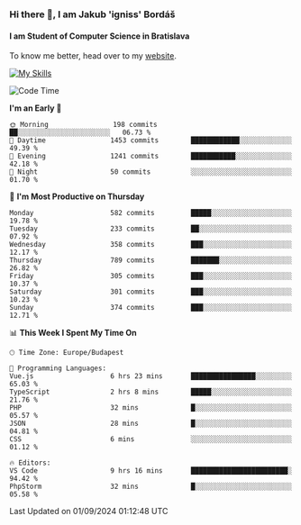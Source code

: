 ### Hi there 👋, I am Jakub 'igniss' Bordáš

#### I am Student of Computer Science in Bratislava
To know me better, head over to my [website](https://bordas.sk).

[![My Skills](https://skillicons.dev/icons?i=js,html,css,figma,svelte,java,kotlin,python,postgresql,typescript,nest,nodejs)](https://bordas.sk)


<!--START_SECTION:waka-->
![Code Time](http://img.shields.io/badge/Code%20Time-1%2C507%20hrs%207%20mins-blue)

**I'm an Early 🐤** 

```text
🌞 Morning                198 commits         ██░░░░░░░░░░░░░░░░░░░░░░░   06.73 % 
🌆 Daytime                1453 commits        ████████████░░░░░░░░░░░░░   49.39 % 
🌃 Evening                1241 commits        ███████████░░░░░░░░░░░░░░   42.18 % 
🌙 Night                  50 commits          ░░░░░░░░░░░░░░░░░░░░░░░░░   01.70 % 
```
📅 **I'm Most Productive on Thursday** 

```text
Monday                   582 commits         █████░░░░░░░░░░░░░░░░░░░░   19.78 % 
Tuesday                  233 commits         ██░░░░░░░░░░░░░░░░░░░░░░░   07.92 % 
Wednesday                358 commits         ███░░░░░░░░░░░░░░░░░░░░░░   12.17 % 
Thursday                 789 commits         ███████░░░░░░░░░░░░░░░░░░   26.82 % 
Friday                   305 commits         ███░░░░░░░░░░░░░░░░░░░░░░   10.37 % 
Saturday                 301 commits         ███░░░░░░░░░░░░░░░░░░░░░░   10.23 % 
Sunday                   374 commits         ███░░░░░░░░░░░░░░░░░░░░░░   12.71 % 
```


📊 **This Week I Spent My Time On** 

```text
🕑︎ Time Zone: Europe/Budapest

💬 Programming Languages: 
Vue.js                   6 hrs 23 mins       ████████████████░░░░░░░░░   65.03 % 
TypeScript               2 hrs 8 mins        █████░░░░░░░░░░░░░░░░░░░░   21.76 % 
PHP                      32 mins             █░░░░░░░░░░░░░░░░░░░░░░░░   05.57 % 
JSON                     28 mins             █░░░░░░░░░░░░░░░░░░░░░░░░   04.81 % 
CSS                      6 mins              ░░░░░░░░░░░░░░░░░░░░░░░░░   01.12 % 

🔥 Editors: 
VS Code                  9 hrs 16 mins       ████████████████████████░   94.42 % 
PhpStorm                 32 mins             █░░░░░░░░░░░░░░░░░░░░░░░░   05.58 % 
```


 Last Updated on 01/09/2024 01:12:48 UTC
<!--END_SECTION:waka-->
